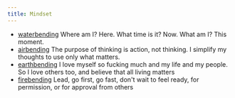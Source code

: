 ```yaml
---
title: Mindset
---
```

- [waterbending](waterbending.md) Where am I? Here. What time is it? Now. What am I? This moment.
- [airbending](airbending.md) The purpose of thinking is action, not thinking. I simplify my thoughts to use only what matters.
- [earthbending](earthbending.md) I love myself so fucking much and my life and my people. So I love others too, and believe that all living matters
- [firebending](firebending.md) Lead, go first, go fast, don't wait to feel ready, for permission, or for approval from others
